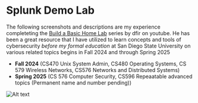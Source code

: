 # Splunk Demo Lab  
The following screenshots and descriptions are my experience completeting the [Build a Basic Home Lab](https://www.youtube.com/watch?v=-8X7Ay4YCoA) series by dfir on youtube.
He has been a great resource that I have utilized to learn concepts and tools of cybersecurity *before my formal education* at San Diego State University on various related topics begins in Fall 2024 and through Spring 2025 
- **Fall 2024** (CS470 Unix System Admin, CS480 Operating Systems, CS 579 Wireless Networks, CS576 Networks and Distributed Systems)
- **Spring 2025** (CS 576 Computer Security, CS596 Repeaatable advanced topics (Permanent name and number pending))

![Alt text](PersonalRepo/SplunkDemoSS/Nmap.png?raw=true "Nmap")
